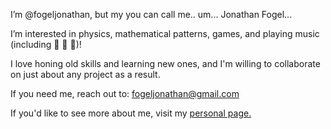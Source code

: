 I’m @fogeljonathan, but my you can call me.. um... Jonathan Fogel...

I’m interested in physics, mathematical patterns, games, and playing music (including :guitar: :violin: :saxophone:)!

I love honing old skills and learning new ones, and I'm willing to collaborate on just about any project as a result.

If you need me, reach out to: fogeljonathan@gmail.com

If you'd like to see more about me, visit my [personal page.](https://www.fogeljonathan.github.io)
